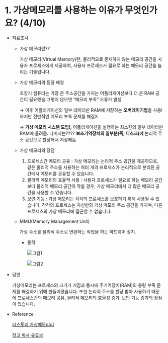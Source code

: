 # 1. 가상메모리를 사용하는 이유가 무엇인가요? (4/10)

- 자료조사
    - 가상 메모리란??
        
        가상 메모리(Virtual Memory)란, 물리적으로 존재하지 않는 메모리 공간을 사용자 프로세스에게 제공하여, 사용자 프로세스가 필요로 하는 메모리 공간을 늘리는 기술입니다. 
        
    - 가상 메모리의 등장 배경
        
        초창기 컴퓨터는 가장 큰 주소공간을 가지는 어플리케이션보다 더 큰 RAM 공간이 필요했음.그렇지 않으면 “메모리 부족” 오류가 발생
        
        → 이후 어플리케이션의 일부 데이터만 RAM에 저장하는 **오버레이기법**을 사용! 하지만 전반적인 메모리 부족 문제를 해결X
        
        → **가상 메모리 시스템 도입!,** 어플리케이션을 실행하는 최소한의 일부 데이터만 RAM에 올려둠. 나머지는???? **보조기억장치의 일부분(즉, 디스크)에** 논리적 주소 공간으로 할당해서 저장해둠
        
    - 가상 메모리의 장점
        1. 프로세스간 메모리 공유 : 가상 메모리는 논리적 주소 공간을 제공하므로, 같은 물리적 주소를 사용하는 여러 개의 프로세스가 논리적으로 분리된 공간에서 메모리를 공유할 수 있습니다.
        2. 물리적 메모리의 효율적 사용 : 사용자 프로세스가 필요로 하는 메모리 공간보다 물리적 메모리 공간이 작을 경우, 가상 메모리에서 더 많은 메모리 공간을 사용할 수 있습니다.
        3. 보안 기능 : 가상 메모리는 각각의 프로세스를 보호하기 위해 사용될 수 있습니다. 각각의 프로세스는 자신만의 가상 메모리 주소 공간을 가지며, 다른 프로세스의 가상 메모리에 접근할 수 없습니다.
    - MMU(Memory Management Unit)
        
        가상 주소를 물리적 주소로 변환하는 작업을 하는 하드웨어 장치.
        
        - 동작
            
            ![그림1](https://github.com/HmDol/CS_interview_Study/blob/main/os%26computer_structure/img/tlb.png)
            
            ![그림2](https://github.com/HmDol/CS_interview_Study/blob/main/os%26computer_structure/img/mmu.png)
            
- 답안
    
    가상메모리는 프로세스의 크기가 커짐과 동시에 주기억장치(RAM)의 용량 부족 문제를 해결하기 위해 만들어졌습니다. 또한 논리적 주소를 할당 받아 사용하기 때문에 프로세스간의 메모리 공유, 물리적 메모리의 효율성 증가, 보안 기능 증가의 장점이 있습니다. 
    
- Reference
    
    [티스토리 가상메모리리](https://ahnanne.tistory.com/15)
    
    [장고 박사 유튜브](https://www.youtube.com/watch?v=5eSiUbJcnUA)
